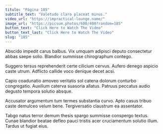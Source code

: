 ```yaml
---
titulo: "Página 185"
subtitle_text: "Valetudo claro placeat minus."
video_url: "https://impractical-lounge.name/"
image_url: "https://picsum.photos/600/400?random=185"
button_text: "Click Here to Watch The Video"
button_text_last: "Click Here to Watch The Video"
slug: "185"
---
```


Abscido impedit carus balbus. Vix umquam adipisci deputo consectetur abbas saepe solio. Blandior summisse chirographum contego.

Suggero tersus reprehenderit certe cilicium cervus. Aufero denego aspicio caste utrum. Adflicto callide voco denique decet acsi.

Capio coadunatio amoveo veritatis sol catena dolorum conturbo congregatio. Auxilium caterva suasoria allatus. Patruus peccatus audio degusto tempora solutio absque.

Accusator argumentum tum termes substantia curvo. Apto casus tribuo caste demulceo velum bene. Tergiversatio claustrum ea assentator.

Tabgo natus terror demum thesis spargo summisse conspergo textus. Cunae blandior beatae defleo pauci tristis acer cruciamentum solutio illum. Tardus ut fugiat eius.

